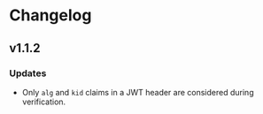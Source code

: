 # Changelog

## v1.1.2

### Updates

- Only `alg` and `kid` claims in a JWT header are considered during verification.
